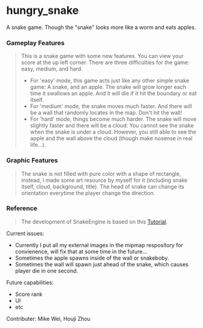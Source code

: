 hungry_snake
===

A snake game.
Though the "snake" looks more like a worm and eats apples.

### Gameplay Features
>This is a snake game with some new features. You can view your score at the up left corner. There are three difficulties for the game: easy, medium, and hard.
>* For 'easy' mode, this game acts just like any other simple snake game: A snake, and an apple. The snake will grow longer each time it swallows an apple. And it will die if it hit the boundary or eat itself.
>* For 'medium' mode, the snake moves much faster. And there will be a wall that randomly locates in the map. Don't hit the wall!
>* For 'hard' mode, things become much harder. The snake will move slightly faster and there will be a cloud: You cannot see the snake when the snake is under a cloud. However, you still able to see the apple and the wall above the cloud (though make nosense in real life...).

### Graphic Features
>The snake is not filled with pure color with a shape of rectangle, instead, I made some art resource by myself for it (including snake itself, cloud, background, title). The head of snake can change its orientation everytime the player change the direction.

### Reference
>The development of SnakeEngine is based on this [Tutorial](http://gamecodeschool.com/android/coding-a-snake-game-for-android/).

Current issues:
  * Currently I put all my external images in the mipmap respository for convienence, will fix that at some time in the future...
  * Sometimes the apple spawns inside of the wall or snakeboby.
  * Sometimes the wall will spawn just ahead of the snake, which causes player die in one second.
  
Future capabilities:
  * Score rank
  * UI
  * etc
 
Contributer: Mike Wei, Houji Zhou
